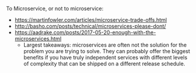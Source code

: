 To Microservice, or not to microservice:

- https://martinfowler.com/articles/microservice-trade-offs.html
- http://basho.com/posts/technical/microservices-please-dont/
- https://aadrake.com/posts/2017-05-20-enough-with-the-microservices.html
  - Largest takeaways: microservices are often not the solution for the problem you are trying to solve. They can probably offer the biggest benefits if you have truly independent services with different levels of complexity that can be shipped on a different release schedule.